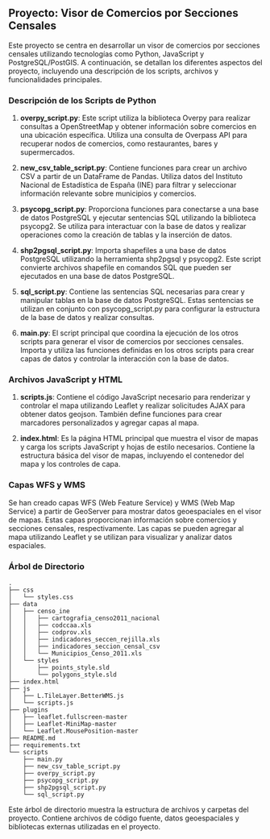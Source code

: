 ## Proyecto: Visor de Comercios por Secciones Censales

Este proyecto se centra en desarrollar un visor de comercios por secciones censales utilizando tecnologías como Python, JavaScript y PostgreSQL/PostGIS. A continuación, se detallan los diferentes aspectos del proyecto, incluyendo una descripción de los scripts, archivos y funcionalidades principales.

### Descripción de los Scripts de Python

1. **overpy_script.py**: Este script utiliza la biblioteca Overpy para realizar consultas a OpenStreetMap y obtener información sobre comercios en una ubicación específica. Utiliza una consulta de Overpass API para recuperar nodos de comercios, como restaurantes, bares y supermercados.

2. **new_csv_table_script.py**: Contiene funciones para crear un archivo CSV a partir de un DataFrame de Pandas. Utiliza datos del Instituto Nacional de Estadística de España (INE) para filtrar y seleccionar información relevante sobre municipios y comercios.

3. **psycopg_script.py**: Proporciona funciones para conectarse a una base de datos PostgreSQL y ejecutar sentencias SQL utilizando la biblioteca psycopg2. Se utiliza para interactuar con la base de datos y realizar operaciones como la creación de tablas y la inserción de datos.

4. **shp2pgsql_script.py**: Importa shapefiles a una base de datos PostgreSQL utilizando la herramienta shp2pgsql y psycopg2. Este script convierte archivos shapefile en comandos SQL que pueden ser ejecutados en una base de datos PostgreSQL.

5. **sql_script.py**: Contiene las sentencias SQL necesarias para crear y manipular tablas en la base de datos PostgreSQL. Estas sentencias se utilizan en conjunto con psycopg_script.py para configurar la estructura de la base de datos y realizar consultas.

6. **main.py**: El script principal que coordina la ejecución de los otros scripts para generar el visor de comercios por secciones censales. Importa y utiliza las funciones definidas en los otros scripts para crear capas de datos y controlar la interacción con la base de datos.

### Archivos JavaScript y HTML

1. **scripts.js**: Contiene el código JavaScript necesario para renderizar y controlar el mapa utilizando Leaflet y realizar solicitudes AJAX para obtener datos geojson. También define funciones para crear marcadores personalizados y agregar capas al mapa.

2. **index.html**: Es la página HTML principal que muestra el visor de mapas y carga los scripts JavaScript y hojas de estilo necesarios. Contiene la estructura básica del visor de mapas, incluyendo el contenedor del mapa y los controles de capa.

### Capas WFS y WMS

Se han creado capas WFS (Web Feature Service) y WMS (Web Map Service) a partir de GeoServer para mostrar datos geoespaciales en el visor de mapas. Estas capas proporcionan información sobre comercios y secciones censales, respectivamente. Las capas se pueden agregar al mapa utilizando Leaflet y se utilizan para visualizar y analizar datos espaciales.

### Árbol de Directorio

```
.
├── css
│   └── styles.css
├── data
│   ├── censo_ine
│   │   ├── cartografia_censo2011_nacional
│   │   ├── codccaa.xls
│   │   ├── codprov.xls
│   │   ├── indicadores_seccen_rejilla.xls
│   │   ├── indicadores_seccion_censal_csv
│   │   └── Municipios_Censo_2011.xls
│   └── styles
│       ├── points_style.sld
│       └── polygons_style.sld
├── index.html
├── js
│   ├── L.TileLayer.BetterWMS.js
│   └── scripts.js
├── plugins
│   ├── leaflet.fullscreen-master
│   ├── Leaflet-MiniMap-master
│   └── Leaflet.MousePosition-master
├── README.md
├── requirements.txt
└── scripts
    ├── main.py
    ├── new_csv_table_script.py
    ├── overpy_script.py
    ├── psycopg_script.py
    ├── shp2pgsql_script.py
    └── sql_script.py
```

Este árbol de directorio muestra la estructura de archivos y carpetas del proyecto. Contiene archivos de código fuente, datos geoespaciales y bibliotecas externas utilizadas en el proyecto.
